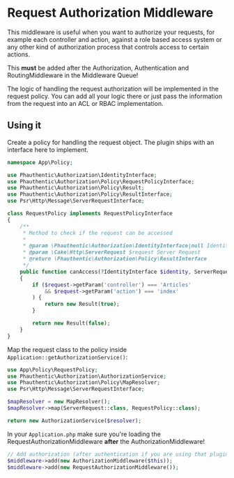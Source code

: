 # Request Authorization Middleware

This middleware is useful when you want to authorize your requests, for example each controller and action, against a role based access system or any other kind of authorization process that controls access to certain actions.

This **must** be added after the Authorization, Authentication and RoutingMiddleware in the Middleware Queue!

The logic of handling the request authorization will be implemented in the request policy. You can add all your logic there or just pass the information from the request into an ACL or RBAC implementation.

## Using it

Create a policy for handling the request object. The plugin ships with an interface here to implement.

```php
namespace App\Policy;

use Phauthentic\Authorization\IdentityInterface;
use Phauthentic\Authorization\Policy\RequestPolicyInterface;
use Phauthentic\Authorization\Policy\Result;
use Phauthentic\Authorization\Policy\ResultInterface;
use Psr\Http\Message\ServerRequestInterface;

class RequestPolicy implements RequestPolicyInterface
{
    /**
     * Method to check if the request can be accessed
     *
     * @param \Phauthentic\Authorization\IdentityInterface|null Identity
     * @param \Cake\Http\ServerRequest $request Server Request
     * @return \Phauthentic\Authorization\Policy\ResultInterface
     */
    public function canAccess(?IdentityInterface $identity, ServerRequestInterface $request): ResultInterface
    {
        if ($request->getParam('controller') === 'Articles'
            && $request->getParam('action') === 'index'
        ) {
            return new Result(true);
        }

        return new Result(false);
    }
}
```

Map the request class to the policy inside `Application::getAuthorizationService()`:

```php
use App\Policy\RequestPolicy;
use Phauthentic\Authorization\AuthorizationService;
use Phauthentic\Authorization\Policy\MapResolver;
use Psr\Http\Message\ServerRequestInterface;

$mapResolver = new MapResolver();
$mapResolver->map(ServerRequest::class, RequestPolicy::class);

return new AuthorizationService($resolver);
```

In your `Application.php` make sure you're loading the RequestAuthorizationMiddleware **after** the AuthorizationMiddleware!

```php
// Add authorization (after authentication if you are using that plugin too).
$middleware->add(new AuthorizationMiddleware($this));
$middleware->add(new RequestAuthorizationMiddleware());
```
